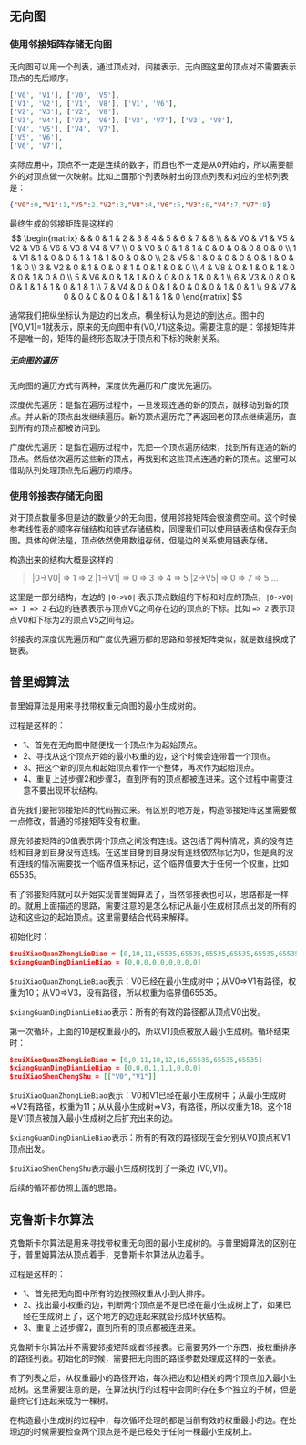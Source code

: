 ## 无向图

### 使用邻接矩阵存储无向图

无向图可以用一个列表，通过顶点对，间接表示。无向图这里的顶点对不需要表示顶点的先后顺序。

```php
['V0', 'V1'], ['V0', 'V5'],
['V1', 'V2'], ['V1', 'V8'], ['V1', 'V6'],
['V2', 'V3'], ['V2', 'V8'],
['V3', 'V4'], ['V3', 'V6'], ['V3', 'V7'], ['V3', 'V8'],
['V4', 'V5'], ['V4', 'V7'],
['V5', 'V6'],
['V6', 'V7'],
```

实际应用中，顶点不一定是连续的数字，而且也不一定是从0开始的，所以需要额外的对顶点做一次映射。比如上面那个列表映射出的顶点列表和对应的坐标列表是：

```json
{"V0":0,"V1":1,"V5":2,"V2":3,"V8":4,"V6":5,"V3":6,"V4":7,"V7":8}
```

最终生成的邻接矩阵是这样的：
$$
\begin{matrix}
 &  & 0 & 1 & 2 & 3 & 4 & 5 & 6 & 7 & 8 \\
 &  & V0 & V1 & V5 & V2 & V8 & V6 & V3 & V4 & V7 \\
0 & V0 & 0 & 1 & 1 & 0 & 0 & 0 & 0 & 0 & 0 \\
1 & V1 & 1 & 0 & 0 & 1 & 1 & 1 & 0 & 0 & 0 \\
2 & V5 & 1 & 0 & 0 & 0 & 0 & 1 & 0 & 1 & 0 \\
3 & V2 & 0 & 1 & 0 & 0 & 1 & 0 & 1 & 0 & 0 \\
4 & V8 & 0 & 1 & 0 & 1 & 0 & 0 & 1 & 0 & 0 \\
5 & V6 & 0 & 1 & 1 & 0 & 0 & 0 & 1 & 0 & 1 \\
6 & V3 & 0 & 0 & 0 & 1 & 1 & 1 & 0 & 1 & 1 \\
7 & V4 & 0 & 0 & 1 & 0 & 0 & 0 & 1 & 0 & 1 \\
9 & V7 & 0 & 0 & 0 & 0 & 0 & 1 & 1 & 1 & 0
\end{matrix}
$$

通常我们把纵坐标认为是边的出发点，横坐标认为是边的到达点。图中的[V0,V1]=1就表示，原来的无向图中有(V0,V1)这条边。需要注意的是：邻接矩阵并不是唯一的，矩阵的最终形态取决于顶点和下标的映射关系。

##### 无向图的遍历

无向图的遍历方式有两种，深度优先遍历和广度优先遍历。

深度优先遍历：是指在遍历过程中，一旦发现连通的新的顶点，就移动到新的顶点。并从新的顶点出发继续遍历。新的顶点遍历完了再返回老的顶点继续遍历，直到所有的顶点都被访问到。

广度优先遍历：是指在遍历过程中，先把一个顶点遍历结束，找到所有连通的新的顶点。然后依次遍历这些新的顶点，再找到和这些顶点连通的新的顶点。这里可以借助队列处理顶点先后遍历的顺序。

### 使用邻接表存储无向图

对于顶点数量多但是边的数量少的无向图，使用邻接矩阵会很浪费空间。这个时候参考线性表的顺序存储结构和链式存储结构，同理我们可以使用链表结构保存无向图。具体的做法是，顶点依然使用数组存储，但是边的关系使用链表存储。

构造出来的结构大概是这样的：

> |0->V0| => 1 => 2
> |1->V1| => 0 => 3 => 4 => 5
> |2->V5| => 0 => 7 => 5
> ...

这里是一部分结构，左边的 `|0->V0|` 表示顶点数组的下标和对应的顶点，`|0->V0| => 1 => 2` 右边的链表表示与顶点V0之间存在边的顶点的下标。比如 `=> 2` 表示顶点V0和下标为2的顶点V5之间有边。

邻接表的深度优先遍历和广度优先遍历都的思路和邻接矩阵类似，就是数组换成了链表。

## 普里姆算法

普里姆算法是用来寻找带权重无向图的最小生成树的。

过程是这样的：

- 1、首先在无向图中随便找一个顶点作为起始顶点。
- 2、寻找从这个顶点开始的最小权重的边，这个时候会连带着一个顶点。
- 3、把这个新的顶点和起始顶点看作一个整体，再次作为起始顶点。
- 4、重复上述步骤2和步骤3，直到所有的顶点都被连进来。这个过程中需要注意不要出现环状结构。

首先我们要把邻接矩阵的代码搬过来。有区别的地方是，构造邻接矩阵这里需要做一点修改，普通的邻接矩阵没有权重。

原先邻接矩阵的0值表示两个顶点之间没有连线。这包括了两种情况，真的没有连线和自身到自身没有连线。在这里自身到自身没有连线依然标记为0，但是真的没有连线的情况需要找一个临界值来标记，这个临界值要大于任何一个权重，比如65535。

有了邻接矩阵就可以开始实现普里姆算法了，当然邻接表也可以，思路都是一样的。就用上面描述的思路，需要注意的是怎么标记从最小生成树顶点出发的所有的边和这些边的起始顶点。这里需要结合代码来解释。

初始化时：

```json
$zuiXiaoQuanZhongLieBiao = [0,10,11,65535,65535,65535,65535,65535,65535]
$xiangGuanDingDianLieBiao = [0,0,0,0,0,0,0,0,0]
```

`$zuiXiaoQuanZhongLieBiao`表示：V0已经在最小生成树中；从V0=>V1有路径，权重为10；从V0=>V3，没有路径，所以权重为临界值65535。

`$xiangGuanDingDianLieBiao`表示：所有的有效的路径都从顶点V0出发。

第一次循环，上面的10是权重最小的，所以V1顶点被放入最小生成树。循环结束时：

```json
$zuiXiaoQuanZhongLieBiao = [0,0,11,18,12,16,65535,65535,65535]
$xiangGuanDingDianLieBiao = [0,0,0,1,1,1,0,0,0]
$zuiXiaoShenChengShu = [["V0","V1"]]
```

`$zuiXiaoQuanZhongLieBiao`表示：V0和V1已经在最小生成树中；从最小生成树=>V2有路径，权重为11；从从最小生成树=>V3，有路径，所以权重为18。这个18是V1顶点被加入最小生成树之后扩充出来的边。

`$xiangGuanDingDianLieBiao`表示：所有的有效的路径现在会分别从V0顶点和V1顶点出发。

`$zuiXiaoShenChengShu`表示最小生成树找到了一条边 (V0,V1)。

后续的循环都仿照上面的思路。

## 克鲁斯卡尔算法

克鲁斯卡尔算法是用来寻找带权重无向图的最小生成树的。与普里姆算法的区别在于，普里姆算法从顶点着手，克鲁斯卡尔算法从边着手。

过程是这样的：

- 1、首先把无向图中所有的边按照权重从小到大排序。
- 2、找出最小权重的边，判断两个顶点是不是已经在最小生成树上了，如果已经在生成树上了，这个地方的边连起来就会形成环状结构。
- 3、重复上述步骤2，直到所有的顶点都被连进来。

克鲁斯卡尔算法并不需要邻接矩阵或者邻接表。它需要另外一个东西，按权重排序的路径列表。初始化的时候，需要把无向图的路径参数处理成这样的一张表。

有了列表之后，从权重最小的路径开始，每次把边和边相关的两个顶点加入最小生成树。这里需要注意的是，在算法执行的过程中会同时存在多个独立的子树，但是最终它们连起来成为一棵树。

在构造最小生成树的过程中，每次循环处理的都是当前有效的权重最小的边。在处理边的时候需要检查两个顶点是不是已经处于任何一棵最小生成树上。